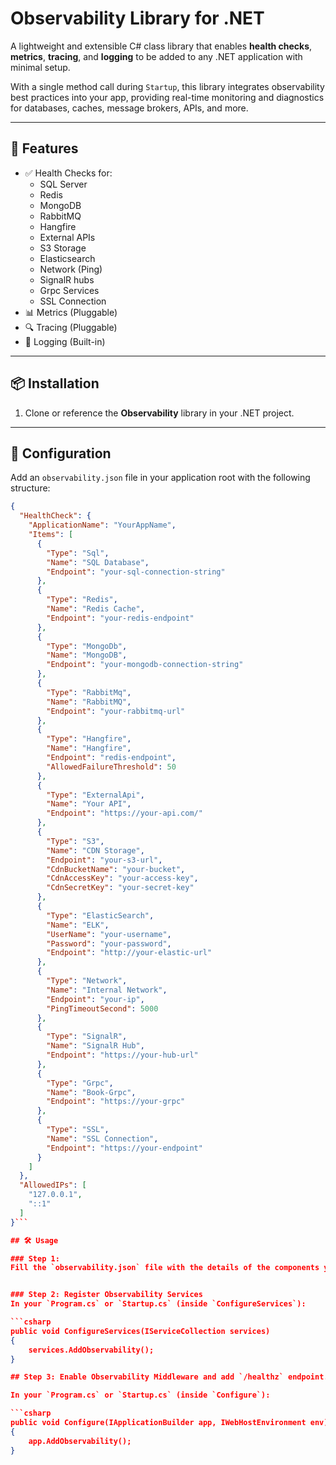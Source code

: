 ﻿# Observability Library for .NET

A lightweight and extensible C# class library that enables **health checks**, **metrics**, **tracing**, and **logging** to be added to any .NET application with minimal setup.

With a single method call during `Startup`, this library integrates observability best practices into your app, providing real-time monitoring and diagnostics for databases, caches, message brokers, APIs, and more.

---

## 🚀 Features

- ✅ Health Checks for:
  - SQL Server
  - Redis
  - MongoDB
  - RabbitMQ
  - Hangfire
  - External APIs
  - S3 Storage
  - Elasticsearch
  - Network (Ping)
  - SignalR hubs
  - Grpc Services
  - SSL Connection
- 📊 Metrics (Pluggable)
- 🔍 Tracing (Pluggable)
- 📝 Logging (Built-in)

---

## 📦 Installation

1. Clone or reference the **Observability** library in your .NET project.
---

## 🔧 Configuration

Add an `observability.json` file in your application root with the following structure:

```json
{
  "HealthCheck": {
    "ApplicationName": "YourAppName",
    "Items": [
      {
        "Type": "Sql",
        "Name": "SQL Database",
        "Endpoint": "your-sql-connection-string"
      },
      {
        "Type": "Redis",
        "Name": "Redis Cache",
        "Endpoint": "your-redis-endpoint"
      },
      {
        "Type": "MongoDb",
        "Name": "MongoDB",
        "Endpoint": "your-mongodb-connection-string"
      },
      {
        "Type": "RabbitMq",
        "Name": "RabbitMQ",
        "Endpoint": "your-rabbitmq-url"
      },
      {
        "Type": "Hangfire",
        "Name": "Hangfire",
        "Endpoint": "redis-endpoint",
        "AllowedFailureThreshold": 50
      },
      {
        "Type": "ExternalApi",
        "Name": "Your API",
        "Endpoint": "https://your-api.com/"
      },
      {
        "Type": "S3",
        "Name": "CDN Storage",
        "Endpoint": "your-s3-url",
        "CdnBucketName": "your-bucket",
        "CdnAccessKey": "your-access-key",
        "CdnSecretKey": "your-secret-key"
      },
      {
        "Type": "ElasticSearch",
        "Name": "ELK",
        "UserName": "your-username",
        "Password": "your-password",
        "Endpoint": "http://your-elastic-url"
      },
      {
        "Type": "Network",
        "Name": "Internal Network",
        "Endpoint": "your-ip",
        "PingTimeoutSecond": 5000
      },
      {
        "Type": "SignalR",
        "Name": "SignalR Hub",
        "Endpoint": "https://your-hub-url"
      },
      {
        "Type": "Grpc",
        "Name": "Book-Grpc",
        "Endpoint": "https://your-grpc"
      },
      {
        "Type": "SSL",
        "Name": "SSL Connection",
        "Endpoint": "https://your-endpoint"
      }
    ]
  },
  "AllowedIPs": [
    "127.0.0.1",
    "::1"
  ]
}```

## 🛠️ Usage

### Step 1: 
Fill the `observability.json` file with the details of the components you want to monitor. Specify the health check items (e.g., databases, APIs, caches) and their respective endpoints. Additionally, define the allowed IPs that can access the /healthz endpoint. To allow unrestricted access, you can use "*" as a wildcard.


### Step 2: Register Observability Services
In your `Program.cs` or `Startup.cs` (inside `ConfigureServices`):

```csharp
public void ConfigureServices(IServiceCollection services)
{
    services.AddObservability();
}

## Step 3: Enable Observability Middleware and add `/healthz` endpoint.

In your `Program.cs` or `Startup.cs` (inside `Configure`):

```csharp
public void Configure(IApplicationBuilder app, IWebHostEnvironment env)
{
    app.AddObservability();
}